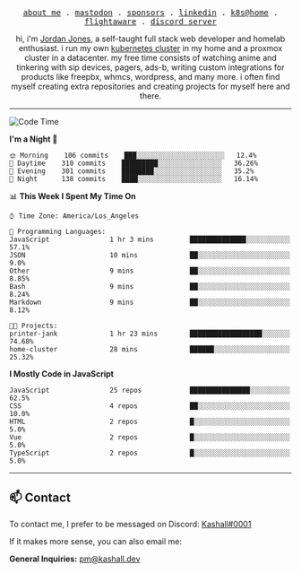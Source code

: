 <p align="center">
  <samp>
    <a href="https://jordanjones.org/">about me</a> .
    <a href="https://mastodon.social/@kashall">mastodon</a> .
    <a href="https://github.com/sponsors/kashalls">sponsors</a> .
    <a href="https://linkedin.com/in/jordpjones">linkedin</a> .
    <a href="https://github.com/kashalls/home-cluster">k8s@home</a> .
    <a href="https://flightaware.com/adsb/stats/user/kashalls">flightaware</a> .
    <a href="https://discord.gg/ctgrp8k">discord server</a>
  </samp>
</p>

<p align="center">hi, i'm <a href="https://jordanjones.org/">Jordan Jones</a>, a self-taught full stack web developer and homelab enthusiast. i run my own <a href="https://github.com/kashalls/home-cluster">kubernetes cluster</a> in my home and a proxmox cluster in a datacenter. my free time consists of watching anime and tinkering with sip devices, pagers, ads-b, writing custom integrations for products like freepbx, whmcs, wordpress, and many more. i often find myself creating extra repositories and creating projects for myself here and there. </p>

---

<!--START_SECTION:waka-->
![Code Time](http://img.shields.io/badge/Code%20Time-1%2C229%20hrs%2032%20mins-blue)

**I'm a Night 🦉** 

```text
🌞 Morning    106 commits    ███░░░░░░░░░░░░░░░░░░░░░░   12.4% 
🌆 Daytime    310 commits    █████████░░░░░░░░░░░░░░░░   36.26% 
🌃 Evening    301 commits    ████████░░░░░░░░░░░░░░░░░   35.2% 
🌙 Night      138 commits    ████░░░░░░░░░░░░░░░░░░░░░   16.14%

```


📊 **This Week I Spent My Time On** 

```text
⌚︎ Time Zone: America/Los_Angeles

💬 Programming Languages: 
JavaScript               1 hr 3 mins         ██████████████░░░░░░░░░░░   57.1% 
JSON                     10 mins             ██░░░░░░░░░░░░░░░░░░░░░░░   9.0% 
Other                    9 mins              ██░░░░░░░░░░░░░░░░░░░░░░░   8.85% 
Bash                     9 mins              ██░░░░░░░░░░░░░░░░░░░░░░░   8.24% 
Markdown                 9 mins              ██░░░░░░░░░░░░░░░░░░░░░░░   8.12%

🐱‍💻 Projects: 
printer-jank             1 hr 23 mins        ██████████████████░░░░░░░   74.68% 
home-cluster             28 mins             ██████░░░░░░░░░░░░░░░░░░░   25.32%

```

**I Mostly Code in JavaScript** 

```text
JavaScript               25 repos            ███████████████░░░░░░░░░░   62.5% 
CSS                      4 repos             ██░░░░░░░░░░░░░░░░░░░░░░░   10.0% 
HTML                     2 repos             █░░░░░░░░░░░░░░░░░░░░░░░░   5.0% 
Vue                      2 repos             █░░░░░░░░░░░░░░░░░░░░░░░░   5.0% 
TypeScript               2 repos             █░░░░░░░░░░░░░░░░░░░░░░░░   5.0%

```



<!--END_SECTION:waka-->

---

## 📫 Contact

To contact me, I prefer to be messaged on Discord:  [Kashall#0001](https://discord.com/users/201077739589992448)

If it makes more sense, you can also email me:

**General Inquiries:** pm@kashall.dev  
